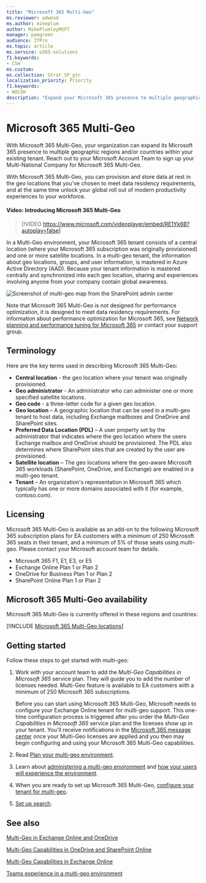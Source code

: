 ```yaml
---
title: "Microsoft 365 Multi-Geo"
ms.reviewer: adwood
ms.author: mikeplum
author: MikePlumleyMSFT
manager: pamgreen
audience: ITPro
ms.topic: article
ms.service: o365-solutions
f1.keywords:
- CSH
ms.custom: 
ms.collection: Strat_SP_gtc
localization_priority: Priority
f1.keywords:
- NOCSH
description: "Expand your Microsoft 365 presence to multiple geographic regions with Microsoft 365 Multi-Geo."
---
```


# Microsoft 365 Multi-Geo

With Microsoft 365 Multi-Geo, your organization can expand its Microsoft 365 presence to multiple geographic regions and/or countries within your existing tenant. Reach out to your Microsoft Account Team to sign up your Multi-National Company for Microsoft 365 Multi-Geo.
  
With Microsoft 365 Multi-Geo, you can provision and store data at rest in the geo locations that you've chosen to meet data residency requirements, and at the same time unlock your global roll out of modern productivity experiences to your workforce.

#### Video: Introducing Microsoft 365 Multi-Geo

> [!VIDEO https://www.microsoft.com/videoplayer/embed/RE1Yk6B?autoplay=false]

In a Multi-Geo environment, your Microsoft 365 tenant consists of a central location (where your Microsoft 365 subscription was originally provisioned) and one or more satellite locations. In a multi-geo tenant, the information about geo locations, groups, and user information, is mastered in Azure Active Directory (AAD). Because your tenant information is mastered centrally and synchronized into each geo location, sharing and experiences involving anyone from your company contain global awareness.

![Screenshot of multi-geo map from the SharePoint admin center](media/multi-geo-world-map.png)

Note that Microsoft 365 Multi-Geo is not designed for performance optimization, it is designed to meet data residency requirements. For information about performance optimization for Microsoft 365, see [Network planning and performance tuning for Microsoft 365](https://support.office.com/article/e5f1228c-da3c-4654-bf16-d163daee8848) or contact your support group.

## Terminology

Here are the key terms used in describing Microsoft 365 Multi-Geo:

- **Central location** - the geo location where your tenant was originally provisioned.
- **Geo administrator** - An administrator who can administer one or more specified satellite locations.
- **Geo code** - a three-letter code for a given geo location.
- **Geo location** – A geographic location that can be used in a multi-geo tenant to host data, including Exchange mailboxes and OneDrive and SharePoint sites.
- **Preferred Data Location (PDL)** – A user property set by the administrator that indicates where the geo location where the users Exchange mailbox and OneDrive should be provisioned. The PDL also determines where SharePoint sites that are created by the user are provisioned.
- **Satellite location** – The geo locations where the geo-aware Microsoft 365 workloads (SharePoint, OneDrive, and Exchange) are enabled in a multi-geo tenant.
- **Tenant** – An organization's representation in Microsoft 365 which typically has one or more domains associated with it (for example, contoso.com).

## Licensing

Microsoft 365 Multi-Geo is available as an add-on to the following Microsoft 365 subscription plans for EA customers with a minimum of 250 Microsoft 365 seats in their tenant, and a minimum of 5% of those seats using multi-geo. Please contact your Microsoft account team for details.

- Microsoft 365 F1, E1, E3, or E5
- Exchange Online Plan 1 or Plan 2
- OneDrive for Business Plan 1 or Plan 2
- SharePoint Online Plan 1 or Plan 2

## Microsoft 365 Multi-Geo availability

Microsoft 365 Multi-Geo is currently offered in these regions and countries:

[!INCLUDE [Microsoft 365 Multi-Geo locations](includes/office-365-multi-geo-locations.md)]

## Getting started

Follow these steps to get started with multi-geo:

1. Work with your account team to add the _Multi-Geo Capabilities in Microsoft 365_ service plan. They will guide you to add the number of licenses needed. Multi-Geo feature is available to EA customers with a minimum of 250 Microsoft 365 subscriptions.

   Before you can start using Microsoft 365 Multi-Geo, Microsoft needs to configure your Exchange Online tenant for multi-geo support. This one-time configuration process is triggered after you order the *Multi-Geo Capabilities in Microsoft 365* service plan and the licenses show up in your tenant. You'll receive notifications in the [Microsoft 365 message center](https://support.office.com/article/38FB3333-BFCC-4340-A37B-DEDA509C2093) once your Multi-Geo licenses are applied and you then may begin configuring and using your Microsoft 365 Multi-Geo capabilities.

2. Read [Plan your multi-geo environment](plan-for-multi-geo.md).

3. Learn about [administering a multi-geo environment](administering-a-multi-geo-environment.md) and [how your users will experience the environment](multi-geo-user-experience.md).

4. When you are ready to set up Microsoft 365 Multi-Geo, [configure your tenant for multi-geo](multi-geo-tenant-configuration.md).

5. [Set up search](configure-search-for-multi-geo.md).

## See also

[Multi-Geo in Exchange Online and OneDrive](https://Aka.ms/GoMultiGeo)

[Multi-Geo Capabilities in OneDrive and SharePoint Online](https://docs.microsoft.com/office365/enterprise/multi-geo-capabilities-in-onedrive-and-sharepoint-online-in-office-365)

[Multi-Geo Capabilities in Exchange Online](https://docs.microsoft.com/office365/enterprise/multi-geo-capabilities-in-exchange-online)

[Teams experience in a multi-geo environment](https://docs.microsoft.com/microsoftteams/teams-experience-o365odb-spo-multi-geo)
